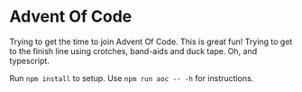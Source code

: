 # Advent Of Code
Trying to get the time to join Advent Of Code. This is great fun! Trying to get to the finish line using crotches, band-aids and duck tape. Oh, and typescript.

Run ```npm install``` to setup. Use ```npm run aoc -- -h``` for instructions.